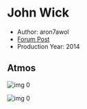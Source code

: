 # John Wick

* Author: aron7awol
* [Forum Post](https://www.avsforum.com/threads/bass-eq-for-filtered-movies.2995212/post-56811348)
* Production Year: 2014

## Atmos

![img 0](https://i.imgur.com/m2ib7Lv.jpg)

![img 0](https://i.imgur.com/LgEGtHm.jpg)

